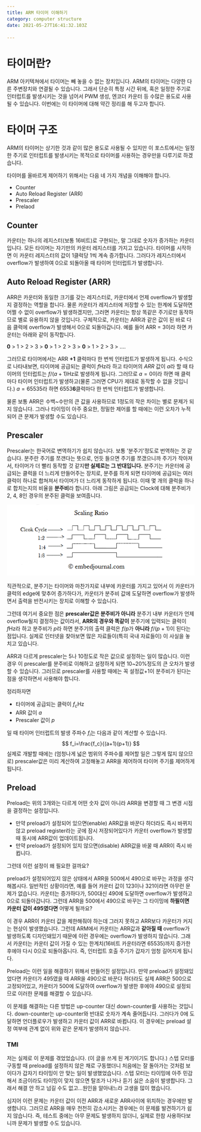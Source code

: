 ```yaml
---
title: ARM 타이머 이해하기
category: computer structure
date: 2021-05-27T16:41:32.103Z

---
```


# 타이머란?

ARM 아키텍쳐에서 타이머는 빼 놓을 수 없는 장치입니다. ARM의 타이머는 다양한 다른 주변장치와 연결될 수 있습니다. 그래서 단순히 특정 시간 뒤에, 혹은 일정한 주기로 인터럽트를 발생시키는 것을 넘어서 PWM 생성, 엔코더 카운터 등 수많은 용도로 사용될 수 있습니다. 이번에는 이 타이머에 대해 약간 정리를 해 두고자 합니다.

# 타이머 구조

ARM의 타이머는 상기한 것과 같이 많은 용도로 사용될 수 있지만 이 포스트에서는 일정한 주기로 인터럽트를 발생시키는 목적으로 타이머를 사용하는 경우만을 다루기로 하겠습니다.

타이머를 올바르게 제어하기 위해서는 다음 네 가지 개념을 이해해야 합니다.

- Counter
- Auto Reload Register (ARR)
- Prescaler
- Prelaod

## Counter

카운터는 하나의 레지스터(보통 16비트)로 구현되는, 말 그대로 숫자가 증가하는 카운터입니다. 모든 타이머는 자기만의 카운터 레지스터를 가지고 있습니다. 타이머를 시작하면 이 카운터 레지스터의 값이 1클럭당 1씩 계속 증가합니다. 그러다가 레지스터에서 overflow가 발생하여 0으로 되돌아올 때 타이머 인터럽트가 발생합니다.

## Auto Reload Register (ARR)

ARR은 카운터와 동일한 크기를 갖는 레지스터로, 카운터에서 언제 overflow가 발생할지 결정하는 역할을 합니다. 물론 카운터가 레지스터에 저장할 수 있는 한계에 도달하면 어쩔 수 없이 overflow가 발생하겠지만, 그러면 카운터는 항상 똑같은 주기로만 동작하므로 별로 유용하지 않을 것입니다. 구체적으로, 카운터는 ARR과 같은 값이 된 바로 다음 클럭에 overflow가 발생해서 0으로 되돌아갑니다. 예를 들어 ARR = 3이라 하면 카운터는 아래와 같이 동작합니다.

**0** > 1 > 2 > 3 > **0** > 1 > 2 > 3 > **0** > 1 > 2 > 3 > ....

그러므로 타이머에서는 ARR **+1** 클럭마다 한 번씩 인터럽트가 발생하게 됩니다. 수식으로 나타내보면, 타이머에 공급되는 클럭이 $f$Hz라 하고 타이머의 $ARR$ 값이 $a$라 할 때 타이머의 인터럽트는 $f/(a+1)$Hz로 발생하게 됩니다. 그러므로 $a=0$이라 하면 매 클럭마다 타이머 인터럽트가 발생하고(물론 그러면 CPU가 제대로 동작할 수 없을 것입니다.) $a=65535$라 하면 6553**6**클럭마다 한 번씩 인터럽트가 발생합니다.

물론 보통 ARR은 수백~수만의 큰 값을 사용하므로 1정도의 작은 차이는 별로 문제가 되지 않습니다. 그러나 타이밍이 아주 중요한, 정밀한 제어를 할 때에는 이런 오차가 누적되어 큰 문제가 발생할 수도 있습니다.

## Prescaler

Prescaler는 한국어로 변역하기가 쉽지 않습니다. 보통 '분주기'정도로 번역하는 것 같습니다. 분주란 주기를 쪼갠다는 뜻으로, 언듯 들으면 주기를 쪼갰으니까 주기가 작아져서, 타이머가 더 빨리 동작할 것 같지**만 실제로는 그 반대입니다.** 분주기는 카운터에 공급되는 클럭을 더 느리게 만들어주는 장치로, 분주를 하게 되면 타이머에 공급되는 여러 클럭이 하나로 합쳐져서 타이머가 더 느리게 동작하게 됩니다. 이때 몇 개의 클럭을 하나로 합치는지의 비율을 **분주비**라 합니다. 아래 그림은 공급되는 Clock에 대해 분주비가 2, 4, 8인 경우의 분주된 클럭을 보여줍니다.

![Timer/Counter Module - A Controller Independent Guide - EmbedJournal](imgs/timer-scaling-ratio.png)

직관적으로, 분주기는 타이머와 마찬가지로 내부에 카운터를 가지고 있어서 이 카운터가 클럭의 edge에 맞추어 증가하다가, 카운터가 분주비 값에 도달하면 overflow가 발생하면서 출력을 반전시키는 장치로 이해할 수 있습니다.

그런데 여기서 중요한 점은 **prescaler값은 분주비가 아니라** 분주기 내부 카운터가 언제 overflow될지 결정하는 값이라서, **ARR의 경우와 똑같이** 분주기에 입력되는 클럭이 $f$Hz라 하고 분주비가 $p$라 하면 분주기의 출력 클럭은 $f/p$가 **아니라** $f/(p+1)$이 된다는 점입니다. 실제로 인터넷을 찾아보면 많은 자료들이(특히 국내 자료들이) 이 사실을 놓치고 있습니다.

ARR과 다르게 prescaler는 5나 10정도로 작은 값으로 설정하는 일이 많습니다. 이런 경우 이 prescaler를 분주비로 이해하고 설정하게 되면 10~20%정도의 큰 오차가 발생할 수 있습니다. 그러므로 prescaler를 사용할 때에는 꼭 설정값+1이 분주비가 된다는 점을 생각하면서 사용해야 합니다.

정리하자면

- 타이머에 공급되는 클럭이 $f_c$Hz
- ARR 값이 $a$
- Prescaler 값이 $p$

일 때 타이머 인터럽트의 발생 주파수 $f_i$는 다음과 같이 계산할 수 있습니다.
$$
f_i=\frac{f_c}{(a+1)(p+1)}
$$
실제로 개발할 때에는 (엄청나게 넓은 범위의 주파수를 제어할 일은 그렇게 많지 않으므로) prescaler값은 미리 계산하여 고정해놓고 ARR을 제어하여 타이머 주기를 제어하게 됩니다.

## Preload

Preload는 위의 3개와는 다르게 어떤 숫자 값이 아니라 ARR을 변경할 때 그 변경 시점을 결정하는 설정입니다.

- 만약 preload가 설정되어 있으면(enable) ARR값을 바꾼다 하더라도 즉시 바뀌지 않고 preload register라는 곳에 잠시 저장되어있다가 카운터 overflow가 발생할 때 동시에 ARR값이 업데이트됩니다.
- 만약 preload가 설정되어 있지 않으면(disable) ARR값을 바꿀 때 ARR이 즉시 바뀝니다.

그런데 이런 설정이 왜 필요한 걸까요?

preload가 설정되어있지 않은 상태에서 ARR을 500에서 490으로 바꾸는 과정을 생각해봅시다. 일반적인 상황이라면, 예를 들어 카운터 값이 123이나 321이라면 아무런 문제가 없습니다. 카운터는 증가하다가, 500대신 490에 도달하면 overflow가 발생하고 0으로 되돌아갑니다. 그런데 ARR을 500에서 490으로 바꾸는 그 타이밍에 **하필이면 카운터 값이 495였다면** 어떻게 될까요?

이 경우 ARR이 카운터 값을 제한해줘야 하는데 그러지 못하고 ARR보다 카운터가 커지는 현상이 발생했습니다. 그런데 ARM에서 카운터는 ARR값과 **같아질 때** overflow가 발생하도록 디자인돼있기 때문에 이런 경우에는 overflow가 발생하지 않습니다. 그래서 카운터는 카운터 값이 가질 수 있는 한계치(16비트 카운터라면 65535)까지 증가한 후에야 다시 0으로 되돌아옵니다. 즉, 인터럽트 호출 주기가 갑자기 엄청 길어지게 됩니다.

 Preload는 이런 일을 해결하기 위해서 만들어진 설정입니다. 만약 preload가 설정돼있었다면 카운터가 495였을 때 ARR을 490으로 바꾼다 하더라도 실제 ARR은 500으로 고정되어있고, 카운터가 500에 도달하여 overflow가 발생한 후에야 490으로 설정되므로 이러한 문제를 해결할 수 있습니다.

이 문제를 해결하는 다른 방법은 up-counter 대신 down-counter를 사용하는 것입니다. down-counter는 up-counter와 반대로 숫자가 계속 줄어듭니다. 그러다가 0에 도달하면 언더플로우가 발생하고 카운터 값이 ARR로 바뀝니다. 이 경우에는 preload 설정 여부에 관계 없이 위와 같은 문제가 발생하지 않습니다.

### TMI

저는 실제로 이 문제를 겪었었습니다. (이 글을 쓰게 된 계기이기도 합니다.) 스텝 모터를 구동할 때 preload를 설정하지 않은 채로 구동했더니 처음에는 잘 돌아가는 것처럼 보이다가 갑자기 타이밍이 안 맞는 일이 발생했었습니다. 스텝 모터는 타이밍에 아주 민감해서 조금이라도 타이밍이 맞지 않으면 탈조가 나거나 듣기 싫은 소음이 발생합니다. 그래서 해결 안 하고 넘길 수도 없고...원인을 알아내느라 고생을 많이 했습니다.

심지어 이런 문제는 카운터 값이 이전 ARR과 새로운 ARR사이에 위치하는 경우에만 발생합니다. 그러므로 ARR을 매우 천천히 감소시키는 경우에는 이 문제를 발견하기가 쉽지 않습니다. 즉, 테스트 중에는 아무 문제도 발생하지 않더니, 실제로 한참 사용하다보니까 문제가 발생할 수도 있습니다.
